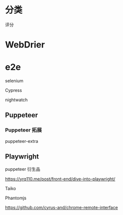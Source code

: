 

# 分类



评分

# WebDrier

# e2e



selenium

Cypress

nightwatch

## Puppeteer 

### Puppeteer 拓展

puppeteer-extra

## Playwright

puppeteer 衍生品

https://yrq110.me/post/front-end/dive-into-playwright/

Taiko

Phantomjs

https://github.com/cyrus-and/chrome-remote-interface